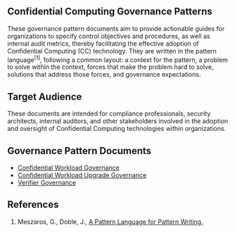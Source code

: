 ## Confidential Computing Governance Patterns

These governance pattern documents aim to provide actionable guides for organizations to specify control objectives and procedures, as well as internal audit metrics, thereby facilitating the effective adoption of Confidential Computing (CC) technology. They are written in the pattern language<sup>[1]</sup>, following a common layout: a context for the pattern, a problem to solve within the context, forces that make the problem hard to solve, solutions that address those forces, and governance expectations.

## Target Audience

These documents are intended for compliance professionals, security architects, internal auditors, and other stakeholders involved in the adoption and oversight of Confidential Computing technologies within organizations.

## Governance Pattern Documents

- [Confidential Workload Governance](Confidential_Workload_Governance.md)
- [Confidential Workload Upgrade Governance](Confidential_Workload_Upgrade_Governance.md)
- [Verifier Governance](Verifier_Governance.md)

## References

1. Meszaros, G., Doble, J., [A Pattern Language for Pattern Writing.](references/A_Pattern_Language_for_Pattern_Writing.pdf)

